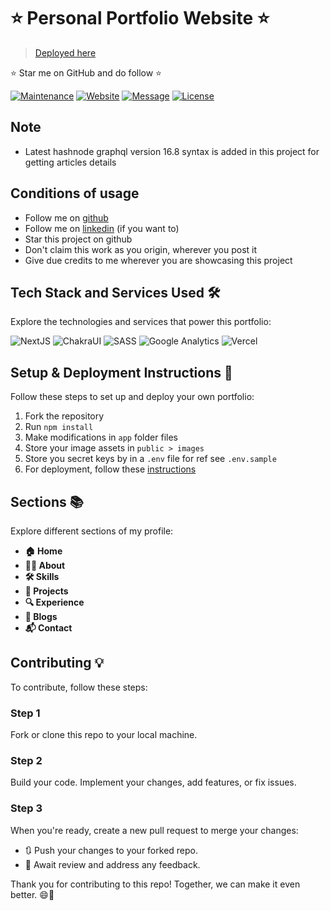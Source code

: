# ⭐ Personal Portfolio Website ⭐

> [Deployed here](https://vaheedshaik.tech/)

⭐ Star me on GitHub and do follow ⭐

[![Maintenance](https://img.shields.io/badge/maintained-yes-green.svg)](https://github.com/vaheedsk36/portfolio-website-nextjs/commits/main)
[![Website](https://img.shields.io/badge/website-up-yellow)](https://vaheedshaik.tech/)
[![Message](https://img.shields.io/badge/LinkedIn-0077B5?style=flat&logo=linkedin&logoColor=white)](https://www.linkedin.com/in/sk36)
[![License](http://img.shields.io/:license-mit-blue.svg?style=flat&logo)](http://badges.mit-license.org)

## Note

- Latest hashnode graphql version 16.8 syntax is added in this project for getting articles details

## Conditions of usage

- Follow me on [github](https://github.com/vaheedsk36)
- Follow me on [linkedin](https://www.linkedin.com/in/sk36/) (if you want to)
- Star this project on github
- Don't claim this work as you origin, wherever you post it
- Give due credits to me wherever you are showcasing this project

## Tech Stack and Services Used 🛠️

Explore the technologies and services that power this portfolio:

![NextJS](https://img.shields.io/badge/next%20js-000000?style=flat&logo=nextdotjs&logoColor=white)
![ChakraUI](https://img.shields.io/badge/Chakra--UI-319795?style=flat&logo=chakra-ui&logoColor=white)
![SASS](https://img.shields.io/badge/Sass-CC6699?style=flat&logo=sass&logoColor=white)
![Google Analytics](https://img.shields.io/badge/Google%20Analytics-E37400?style=flat&logo=google%20analytics&logoColor=white)
![Vercel](https://img.shields.io/badge/Vercel-000000?style=flat&logo=vercel&logoColor=white)

## Setup & Deployment Instructions 🚀

Follow these steps to set up and deploy your own portfolio:

1. Fork the repository
2. Run `npm install`
3. Make modifications in `app` folder files
4. Store your image assets in `public > images`
5. Store you secret keys by in a `.env` file for ref see `.env.sample`
6. For deployment, follow these [instructions](https://nextjs.org/learn/basics/deploying-nextjs-app/deploy)

## Sections 📚

Explore different sections of my profile:

- **🏠 Home**
- **🙋‍♂️ About**
- **🛠️ Skills**
- **💼 Projects**
- **🔍 Experience**
- **📝 Blogs**
- **📬 Contact**

## Contributing 💡

To contribute, follow these steps:

### Step 1

Fork or clone this repo to your local machine.

### Step 2

Build your code. Implement your changes, add features, or fix issues.

### Step 3

When you're ready, create a new pull request to merge your changes:

- 🔃 Push your changes to your forked repo.
- 👀 Await review and address any feedback.

Thank you for contributing to this repo! Together, we can make it even better. 😄🚀
